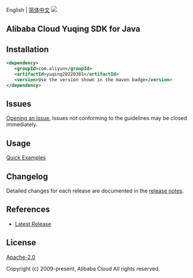 English | [简体中文](README-CN.md)
![](https://aliyunsdk-pages.alicdn.com/icons/AlibabaCloud.svg)

## Alibaba Cloud Yuqing SDK for Java

## Installation

```xml
<dependency>
   <groupId>com.aliyun</groupId>
   <artifactId>yuqing20220301</artifactId>
   <version>Use the version shown in the maven badge</version>
</dependency>
```

## Issues
[Opening an Issue](https://github.com/aliyun/alibabacloud-java-sdk/issues/new), Issues not conforming to the guidelines may be closed immediately.

## Usage
[Quick Examples](https://github.com/aliyun/alibabacloud-java-sdk/blob/master/docs/0-Examples-EN.md#quick-examples)

## Changelog
Detailed changes for each release are documented in the [release notes](./ChangeLog.txt).

## References
* [Latest Release](https://github.com/aliyun/alibabacloud-java-sdk/)

## License
[Apache-2.0](http://www.apache.org/licenses/LICENSE-2.0)

Copyright (c) 2009-present, Alibaba Cloud All rights reserved.